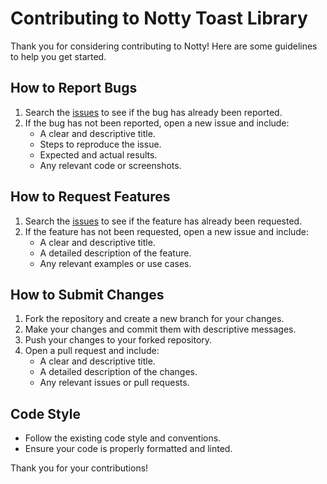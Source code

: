 # Contributing to Notty Toast Library

Thank you for considering contributing to Notty! Here are some guidelines to help you get started.

## How to Report Bugs

1. Search the [issues](https://github.com/your-username/notty-toast-library/issues) to see if the bug has already been reported.
2. If the bug has not been reported, open a new issue and include:
   - A clear and descriptive title.
   - Steps to reproduce the issue.
   - Expected and actual results.
   - Any relevant code or screenshots.

## How to Request Features

1. Search the [issues](https://github.com/your-username/notty-toast-library/issues) to see if the feature has already been requested.
2. If the feature has not been requested, open a new issue and include:
   - A clear and descriptive title.
   - A detailed description of the feature.
   - Any relevant examples or use cases.

## How to Submit Changes

1. Fork the repository and create a new branch for your changes.
2. Make your changes and commit them with descriptive messages.
3. Push your changes to your forked repository.
4. Open a pull request and include:
   - A clear and descriptive title.
   - A detailed description of the changes.
   - Any relevant issues or pull requests.

## Code Style

- Follow the existing code style and conventions.
- Ensure your code is properly formatted and linted.

Thank you for your contributions!
